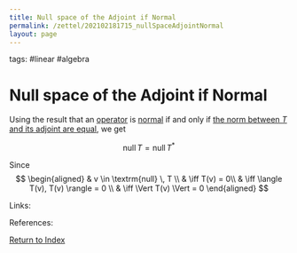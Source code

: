 ```yaml
---
title: Null space of the Adjoint if Normal
permalink: /zettel/202102181715_nullSpaceAdjointNormal
layout: page
---
```

tags: #linear #algebra

# Null space of the Adjoint if Normal

Using the result that an [operator](202102082104_operatorDefinition) is [normal](202102162200_normalOperatorDefinition) 
if and only if [the norm between $T$ and its adjoint are equal](202102162206_normalNormAdjoint), we get 

$$
\textrm{null} \, T = \textrm{null} \, T^*
$$

Since 
$$
\begin{aligned}
& v \in \textrm{null} \, T \\
& \iff T(v) = 0\\
& \iff \langle T(v), T(v) \rangle = 0 \\
& \iff \Vert T(v) \Vert = 0
\end{aligned}
$$


Links: 

References: 

[Return to Index](index)